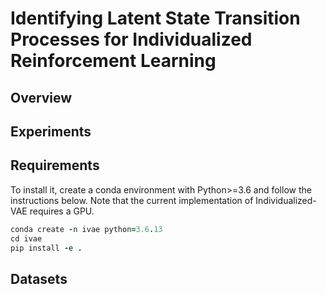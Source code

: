 # Identifying Latent State Transition Processes for Individualized Reinforcement Learning
## Overview
## Experiments
## Requirements
To install it, create a conda environment with Python>=3.6 and follow the instructions below. Note that the current implementation of Individualized-VAE requires a GPU.
```ruby
conda create -n ivae python=3.6.13
cd ivae
pip install -e .
```
## Datasets

